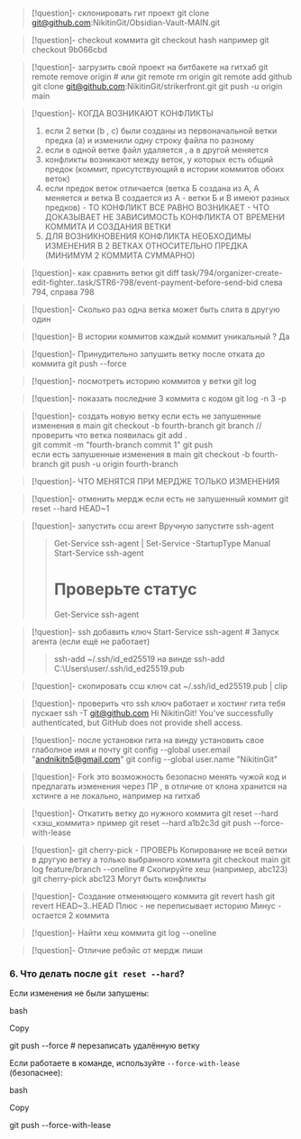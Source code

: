 >[!question]- склонировать гит проект
>git clone git@github.com:NikitinGit/Obsidian-Vault-MAIN.git

>[!question]- checkout коммита
>git checkout hash например   git checkout 9b066cbd  

>[!question]- загрузить свой проект на битбакете на гитхаб
>git remote remove origin  # или git remote rm origin
>git remote add github git clone git@github.com:NikitinGit/strikerfront.git
>  git push -u origin main

>[!question]- КОГДА ВОЗНИКАЮТ КОНФЛИКТЫ
>1. если 2 ветки (b , c) были созданы из первоначальной ветки предка (a) и изменили одну строку файла по разному
>2. если в одной ветке файл удаляется , а в другой меняется
>3. конфликты возникают между веток, у которых есть общий предок (коммит, присутствующий в истории коммитов обоих веток)
>4. если предок веток отличается (ветка Б создана из А, А меняется и ветка В создается из А - ветки Б и В имеют разных предков) - ТО КОНФЛИКТ ВСЕ РАВНО ВОЗНИКАЕТ - ЧТО ДОКАЗЫВАЕТ НЕ ЗАВИСИМОСТЬ КОНФЛИКТА ОТ ВРЕМЕНИ КОММИТА И СОЗДАНИЯ ВЕТКИ
>5. ДЛЯ ВОЗНИКНОВЕНИЯ КОНФЛИКТА НЕОБХОДИМЫ ИЗМЕНЕНИЯ В 2 ВЕТКАХ ОТНОСИТЕЛЬНО ПРЕДКА (МИНИМУМ 2 КОММИТА СУММАРНО)

>[!question]- как сравнить ветки
> git diff task/794/organizer-create-edit-fighter..task/STR6-798/event-payment-before-send-bid
> слева 794, справа 798 

>[!question]- Сколько раз одна ветка  может быть слита в другую
> один

>[!question]-  В истории коммитов каждый коммит уникальный ?
>Да

>[!question]- Принудительно запушить ветку после отката до коммита
>git push --force

>[!question]- посмотреть историю коммитов у ветки 
>git log 

>[!question]- показать последние 3 коммита с кодом 
>git log -n 3 -p 

>[!question]- создать новую ветку
>   если есть не запушенные изменения в main
>git checkout -b fourth-branch 
>git branch //проверить что ветка появилась 
>git add .  
>git commit -m "fourth-branch commit 1"
> git push  
>    если есть запушенные изменения в main
>git checkout -b fourth-branch 
>git push -u origin fourth-branch 

>[!question]- ЧТО МЕНЯТСЯ ПРИ МЕРДЖЕ
>ТОЛЬКО ИЗМЕНЕНИЯ

>[!question]- отменить мердж если есть не запушенный коммит
>git reset --hard HEAD~1

>[!question]- запустить ссш агент 
> Вручную запустите ssh-agent
>> Get-Service ssh-agent | Set-Service -StartupType Manual
>> Start-Service ssh-agent
>> # Проверьте статус
>> Get-Service ssh-agent

>[!question]- ssh добавить ключ
>Start-Service ssh-agent  # Запуск агента (если ещё не работает)
>> ssh-add ~/.ssh/id_ed25519
>> на винде ssh-add C:\Users\user/.ssh/id_ed25519.pub 

>[!question]- скопировать ссш ключ 
>cat ~/.ssh/id_ed25519.pub | clip

>[!question]- проверить что ssh ключ работает и хостинг гита тебя пускает 
>ssh -T git@github.com
Hi NikitinGit! You've successfully authenticated, but GitHub does not provide shell access.

>[!question]- после установки гита на винду установить свое глаболное имя и почту 
>git config --global user.email "andnikitn5@gmail.com" 
> git config --global user.name "NikitinGit"  

>[!question]- Fork это
> возможность безопасно менять чужой код и предлагать изменения через ПР , в отличие от клона хранится на хстинге а не локально, например на гитхаб

>[!question]- Откатить ветку до нужного коммита 
git reset --hard <хэш_коммита>
пример git reset --hard a1b2c3d 
git push --force-with-lease

>[!question]- git cherry-pick - ПРОВЕРЬ
>Копирование не всей ветки в другую ветку а только выбранного коммита
>git checkout main
>git log feature/branch --oneline  # Скопируйте хеш (например, abc123)
>git cherry-pick abc123
> Могут быть конфликты 

>[!question]- Создание отменяющего коммита
> git revert hash 
> git revert HEAD~3..HEAD
> Плюс - не переписывает историю 
> Минус - остается 2 коммита 

>[!question]- Найти хеш коммита
>git log --oneline

>[!question]- Отличие ребэйс от мердж 
>пиши


### **6. Что делать после `git reset --hard`?**

Если изменения не были запушены:

bash

Copy

git push --force  # перезаписать удалённую ветку

Если работаете в команде, используйте `--force-with-lease` (безопаснее):

bash

Copy

git push --force-with-lease
